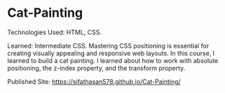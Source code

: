 # Cat-Painting

Technologies Used: HTML, CSS.

Learned: Intermediate CSS. Mastering CSS positioning is essential for creating visually appealing and responsive web layouts. In this course, I learned to build a cat painting. I learned about how to work with absolute positioning, the z-index property, and the transform property.

Published Site: https://sifathasan578.github.io/Cat-Painting/
